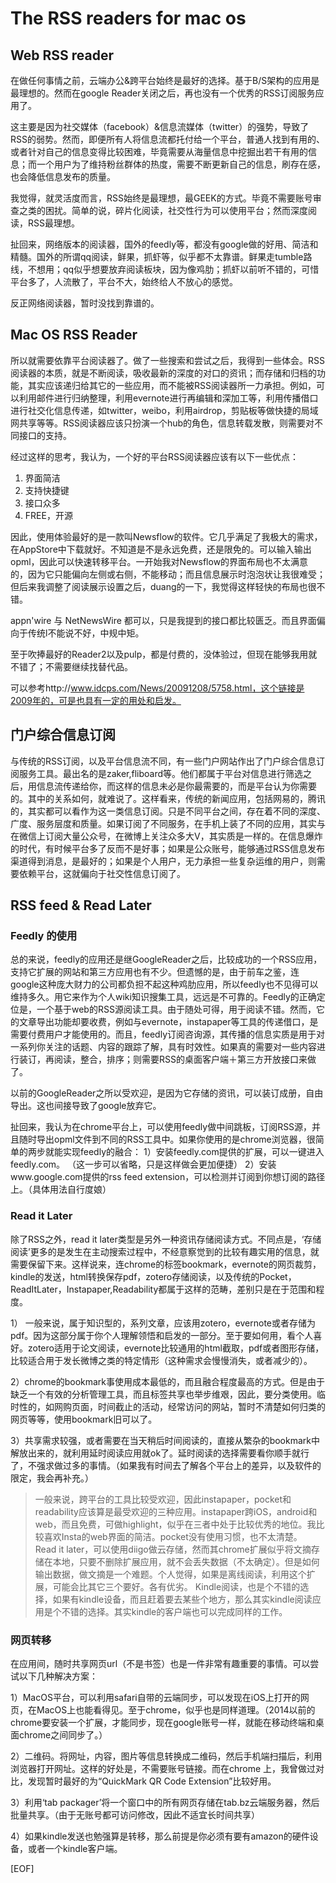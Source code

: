 # The RSS readers for mac os

## Web RSS reader

在做任何事情之前，云端办公&跨平台始终是最好的选择。基于B/S架构的应用是最理想的。然而在google Reader关闭之后，再也没有一个优秀的RSS订阅服务应用了。

这主要是因为社交媒体（facebook）&信息流媒体（twitter）的强势，导致了RSS的弱势。然而，即便所有人将信息流都托付给一个平台，普通人找到有用的、或者针对自己的信息变得比较困难，毕竟需要从海量信息中挖掘出若干有用的信息；而一个用户为了维持粉丝群体的热度，需要不断更新自己的信息，刷存在感，也会降低信息发布的质量。

我觉得，就灵活度而言，RSS始终是最理想，最GEEK的方式。毕竟不需要账号审查之类的困扰。简单的说，碎片化阅读，社交性行为可以使用平台；然而深度阅读，RSS最理想。

扯回来，网络版本的阅读器，国外的feedly等，都没有google做的好用、简洁和精髓。国外的所谓qq阅读，鲜果，抓虾等，似乎都不太靠谱。鲜果走tumble路线，不想用；qq似乎想要放弃阅读板块，因为像鸡肋；抓虾以前听不错的，可惜平台多了，人流散了，平台不大，始终给人不放心的感觉。

反正网络阅读器，暂时没找到靠谱的。

## Mac OS RSS Reader

所以就需要依靠平台阅读器了。做了一些搜索和尝试之后，我得到一些体会。RSS阅读器的本质，就是不断阅读，吸收最新的深度的对口的资讯；而存储和归档的功能，其实应该递归给其它的一些应用，而不能被RSS阅读器所一力承担。例如，可以利用邮件进行归纳整理，利用evernote进行再编辑和深加工等，利用传播借口进行社交化信息传递，如twitter，weibo，利用airdrop，剪贴板等做快捷的局域网共享等等。RSS阅读器应该只扮演一个hub的角色，信息转载发散，则需要对不同接口的支持。

经过这样的思考，我认为，一个好的平台RSS阅读器应该有以下一些优点：
1. 界面简洁
2. 支持快捷键
3. 接口众多
4. FREE，开源

因此，使用体验最好的是一款叫Newsflow的软件。它几乎满足了我极大的需求，在AppStore中下载就好。不知道是不是永远免费，还是限免的。可以输入输出opml，因此可以快速转移平台。一开始我对Newsflow的界面布局也不太满意的，因为它只能偏向左侧或右侧，不能移动；而且信息展示时泡泡状让我很难受；但后来我调整了阅读展示设置之后，duang的一下，我觉得这样轻快的布局也很不错。

appn'wire 与 NetNewsWire 都可以，只是我提到的接口都比较匮乏。而且界面偏向于传统l不能说不好，中规中矩。

至于吹捧最好的Reader2以及pulp，都是付费的，没体验过，但现在能够我用就不错了；不需要继续找替代品。

可以参考http://www.idcps.com/News/20091208/5758.html，这个链接是2009年的，可是也具有一定的用处和启发。

## 门户综合信息订阅

与传统的RSS订阅，以及平台信息流不同，有一些门户网站作出了门户综合信息订阅服务工具。最出名的是zaker,fliboard等。他们都属于平台对信息进行筛选之后，用信息流传递给你，而这样的信息未必是你最需要的，而是平台认为你需要的。其中的关系如何，就难说了。这样看来，传统的新闻应用，包括网易的，腾讯的，其实都可以看作为这一类信息订阅。只是不同平台之间，存在着不同的深度、广度、服务层度和质量。如果订阅了不同服务，在手机上装了不同的应用，其实与在微信上订阅大量公众号，在微博上关注众多大V，其实质是一样的。在信息爆炸的时代，有时候平台多了反而不是好事；如果是公众账号，能够通过RSS信息发布渠道得到消息，是最好的；如果是个人用户，无力承担一些复杂运维的用户，则需要依赖平台，这就偏向于社交性信息订阅了。

## RSS feed & Read Later

### Feedly 的使用

总的来说，feedly的应用还是继GoogleReader之后，比较成功的一个RSS应用，支持它扩展的网站和第三方应用也有不少。但遗憾的是，由于前车之鉴，连google这种庞大财力的公司都负担不起这种鸡肋应用，所以feedly也不见得可以维持多久。用它来作为个人wiki知识搜集工具，远远是不可靠的。Feedly的正确定位是，一个基于web的RSS源阅读工具。由于随处可得，用于阅读不错。然而，它的文章导出功能却要收费，例如与evernote，instapaper等工具的传递借口，是需要付费用户才能使用的。而且，feedly订阅咨询源，其传播的信息实质是用于对一系列你关注的话题、内容的跟踪了解，具有时效性。如果真的需要对一些内容进行装订，再阅读，整合，排序；则需要RSS的桌面客户端＋第三方开放接口来做了。

以前的GoogleReader之所以受欢迎，是因为它存储的资讯，可以装订成册，自由导出。这也间接导致了google放弃它。

扯回来，我认为在chrome平台上，可以使用feedly做中间跳板，订阅RSS源，并且随时导出opml文件到不同的RSS工具中。如果你使用的是chrome浏览器，很简单的两步就能实现feedly的融合：
1）安装feedly.com提供的扩展，可以一键进入feedly.com。 （这一步可以省略，只是这样做会更加便捷）
2）安装www.google.com提供的rss feed extension，可以检测并订阅到你想订阅的路径上。（具体用法自行度娘）

### Read it Later 

除了RSS之外，read it later类型是另外一种资讯存储阅读方式。不同点是，‘存储阅读’更多的是发生在主动搜索过程中，不经意察觉到的比较有趣实用的信息，就需要保留下来。这样说来，连chrome的标签bookmark，evernote的网页裁剪，kindle的发送，html转换保存pdf，zotero存储阅读，以及传统的Pocket，ReadItLater，Instapaper,Readability都属于这样的范畴，差别只是在于范围和程度。


1） 一般来说，属于知识型的，系列文章，应该用zotero，evernote或者存储为pdf。因为这部分属于你个人理解领悟和启发的一部分。至于要如何用，看个人喜好。zotero适用于论文阅读，evernote比较通用的html截取，pdf或者图形存储，比较适合用于发长微博之类的特定情形（这种需求会慢慢消失，或者减少的）。

2）chrome的bookmark事使用成本最低的，而且融合程度最高的方式。但是由于缺乏一个有效的分析管理工具，而且标签共享也举步维艰，因此，要分类使用。临时性的，如网购页面，时间截止的活动，经常访问的网站，暂时不清楚如何归类的网页等等，使用bookmark旧可以了。

3）共享需求较强，或者需要在当天稍后时间阅读的，直接从繁杂的bookmark中解放出来的，就利用延时阅读应用就ok了。延时阅读的选择需要看你顺手就行了，不强求做过多的事情。（如果我有时间去了解各个平台上的差异，以及软件的限定，我会再补充。）

> 一般来说，跨平台的工具比较受欢迎，因此instapaper，pocket和readability应该算是最受欢迎的三种应用。instapaper跨iOS，android和web，而且免费，可做highlight，似乎在三者中处于比较优秀的地位。我比较喜欢Insta的web界面的简洁。pocket没有使用习惯，也不太清楚。
> Read it later，可以使用diigo做云存储，然而其chrome扩展似乎将文摘存储在本地，只要不删除扩展应用，就不会丢失数据（不太确定）。但是如何输出数据，做文摘是一个难题。个人觉得，如果是离线阅读，利用这个扩展，可能会比其它三个要好。各有优劣。
> Kindle阅读，也是个不错的选择，如果有kindle设备，而且赶着要去某些个地方，那么其实kindle阅读应用是个不错的选择。其实kindle的客户端也可以完成同样的工作。


### 网页转移

在应用间，随时共享网页url（不是书签）也是一件非常有趣重要的事情。可以尝试以下几种解决方案：

1）MacOS平台，可以利用safari自带的云端同步，可以发现在iOS上打开的网页，在MacOS上也能看得见。至于chrome，似乎也是同样道理。（2014以前的chrome要安装一个扩展，才能同步，现在google账号一样，就能在移动终端和桌面chrome之间同步了。）

2）二维码。将网址，内容，图片等信息转换成二维码，然后手机端扫描后，利用浏览器打开网址。这样的好处是，不需要账号链接。而在chrome 上，我曾做过对比，发现暂时最好的为“QuickMark QR Code Extension”比较好用。

3）利用‘tab packager’将一个窗口中的所有网页存储在tab.bz云端服务器，然后批量共享。（由于无账号都可访问修改，因此不适宜长时间共享）

4）如果kindle发送也勉强算是转移，那么前提是你必须有要有amazon的硬件设备，或者一个kindle客户端。



[EOF]
